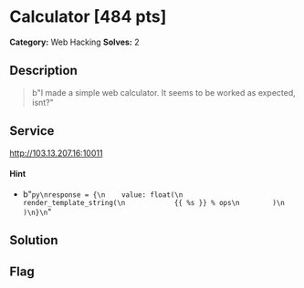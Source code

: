 # Calculator [484 pts]

**Category:** Web Hacking
**Solves:** 2

## Description
>b"I made a simple web calculator. It seems to be worked as expected, isnt?"

## Service
http://103.13.207.16:10011

#### Hint
* b"```py\nresponse = {\n    value: float(\n        render_template_string(\n            {{ %s }} % ops\n        )\n    )\n}\n```"

## Solution

## Flag

